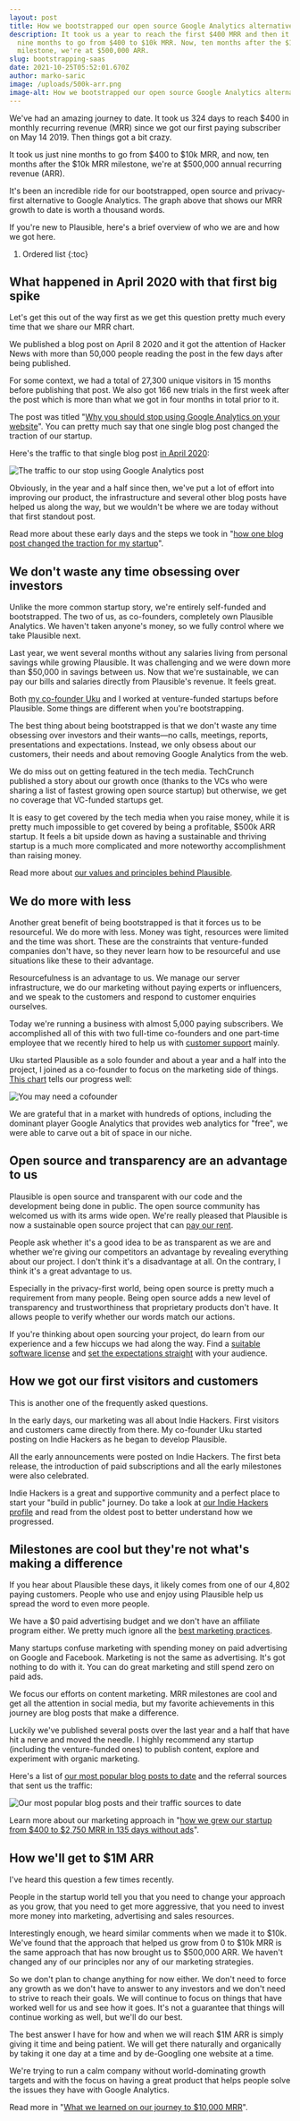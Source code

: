 ```yaml
---
layout: post
title: How we bootstrapped our open source Google Analytics alternative to $500k ARR
description: It took us a year to reach the first $400 MRR and then it took us
  nine months to go from $400 to $10k MRR. Now, ten months after the $10k
  milestone, we're at $500,000 ARR.
slug: bootstrapping-saas
date: 2021-10-25T05:52:01.670Z
author: marko-saric
image: /uploads/500k-arr.png
image-alt: How we bootstrapped our open source Google Analytics alternative to $500k ARR
---
```

We've had an amazing journey to date. It took us 324 days to reach $400 in monthly recurring revenue (MRR) since we got our first paying subscriber on May 14 2019. Then things got a bit crazy. 

It took us just nine months to go from $400 to $10k MRR, and now, ten months after the $10k MRR milestone, we're at $500,000 annual recurring revenue (ARR).

It's been an incredible ride for our bootstrapped, open source and privacy-first alternative to Google Analytics. The graph above that shows our MRR growth to date is worth a thousand words.

If you're new to Plausible, here's a brief overview of who we are and how we got here.

1. Ordered list
{:toc}

## What happened in April 2020 with that first big spike

Let's get this out of the way first as we get this question pretty much every time that we share our MRR chart.

We published a blog post on April 8 2020 and it got the attention of Hacker News with more than 50,000 people reading the post in the few days after being published. 

For some context, we had a total of 27,300 unique visitors in 15 months before publishing that post. We also got 166 new trials in the first week after the post which is more than what we got in four months in total prior to it.

The post was titled "[Why you should stop using Google Analytics on your website](https://plausible.io/blog/remove-google-analytics)". You can pretty much say that one single blog post changed the traction of our startup. 

Here's the traffic to that single blog post [in April 2020](https://plausible.io/plausible.io?page=%2Fblog%2Fremove-google-analytics&period=month&date=2020-04-25):

![The traffic to our stop using Google Analytics post](/uploads/one-post-traction.png)

Obviously, in the year and a half since then, we've put a lot of effort into improving our product, the infrastructure and several other blog posts have helped us along the way, but we wouldn't be where we are today without that first standout post.

Read more about these early days and the steps we took in "[how one blog post changed the traction for my startup](https://plausible.io/blog/blog-post-changed-my-startup)".

## We don't waste any time obsessing over investors

Unlike the more common startup story, we're entirely self-funded and bootstrapped. The two of us, as co-founders, completely own Plausible Analytics. We haven't taken anyone's money, so we fully control where we take Plausible next.

Last year, we went several months without any salaries living from personal savings while growing Plausible. It was challenging and we were down more than $50,000 in savings between us. Now that we're sustainable, we can pay our bills and salaries directly from Plausible's revenue. It feels great.

Both [my co-founder Uku](https://twitter.com/ukutaht) and I worked at venture-funded startups before Plausible. Some things are different when you're bootstrapping.

The best thing about being bootstrapped is that we don't waste any time obsessing over investors and their wants—no calls, meetings, reports, presentations and expectations. Instead, we only obsess about our customers, their needs and about removing Google Analytics from the web.

We do miss out on getting featured in the tech media. TechCrunch published a story about our growth once (thanks to the VCs who were sharing a list of fastest growing open source startup) but otherwise, we get no coverage that VC-funded startups get. 

It is easy to get covered by the tech media when you raise money, while it is pretty much impossible to get covered by being a profitable, $500k ARR startup. It feels a bit upside down as having a sustainable and thriving startup is a much more complicated and more noteworthy accomplishment than raising money. 

Read more about [our values and principles behind Plausible](https://plausible.io/about). 

## We do more with less

Another great benefit of being bootstrapped is that it forces us to be resourceful. We do more with less. Money was tight, resources were limited and the time was short. These are the constraints that venture-funded companies don't have, so they never learn how to be resourceful and use situations like these to their advantage.

Resourcefulness is an advantage to us. We manage our server infrastructure, we do our marketing without paying experts or influencers, and we speak to the customers and respond to customer enquiries ourselves.

Today we're running a business with almost 5,000 paying subscribers. We accomplished all of this with two full-time co-founders and one part-time employee that we recently hired to help us with [customer support](https://plausible.io/blog/scaling-customer-support) mainly.

Uku started Plausible as a solo founder and about a year and a half into the project, I joined as a co-founder to focus on the marketing side of things. [This chart](https://microfounder.com/blog/cofounder-in-marketing) tells our progress well:

![You may need a cofounder](/uploads/marketing-cofounder.png)

We are grateful that in a market with hundreds of options, including the dominant player Google Analytics that provides web analytics for "free", we were able to carve out a bit of space in our niche.

## Open source and transparency are an advantage to us

Plausible is open source and transparent with our code and the development being done in public. The open source community has welcomed us with its arms wide open. We're really pleased that Plausible is now a sustainable open source project that can [pay our rent](https://plausible.io/blog/open-source-funding).

People ask whether it's a good idea to be as transparent as we are and whether we're giving our competitors an advantage by revealing everything about our project. I don't think it's a disadvantage at all. On the contrary, I think it's a great advantage to us.

Especially in the privacy-first world, being open source is pretty much a requirement from many people. Being open source adds a new level of transparency and trustworthiness that proprietary products don't have. It allows people to verify whether our words match our actions.

If you're thinking about open sourcing your project, do learn from our experience and a few hiccups we had along the way. Find a [suitable software license](https://plausible.io/blog/open-source-licenses) and [set the expectations straight](https://plausible.io/blog/building-open-source) with your audience.

## How we got our first visitors and customers

This is another one of the frequently asked questions.

In the early days, our marketing was all about Indie Hackers. First visitors and customers came directly from there. My co-founder Uku started posting on Indie Hackers as he began to develop Plausible.

All the early announcements were posted on Indie Hackers. The first beta release, the introduction of paid subscriptions and all the early milestones were also celebrated. 

Indie Hackers is a great and supportive community and a perfect place to start your "build in public" journey. Do take a look at [our Indie Hackers profile](https://www.indiehackers.com/product/plausible-insights) and read from the oldest post to better understand how we progressed.

## Milestones are cool but they're not what's making a difference

If you hear about Plausible these days, it likely comes from one of our 4,802 paying customers. People who use and enjoy using Plausible help us spread the word to even more people.

We have a $0 paid advertising budget and we don't have an affiliate program either. We pretty much ignore all the [best marketing practices](https://plausible.io/blog/best-marketing-practices). 

Many startups confuse marketing with spending money on paid advertising on Google and Facebook. Marketing is not the same as advertising. It's got nothing to do with it. You can do great marketing and still spend zero on paid ads. 

We focus our efforts on content marketing. MRR milestones are cool and get all the attention in social media, but my favorite achievements in this journey are blog posts that make a difference. 

Luckily we've published several posts over the last year and a half that have hit a nerve and moved the needle. I highly recommend any startup (including the venture-funded ones) to publish content, explore and experiment with organic marketing. 

Here's a list of [our most popular blog posts to date](https://plausible.io/plausible.io?page=%2Fblog**&period=custom&from=2020-04-01&to=2021-10-20) and the referral sources that sent us the traffic:

![Our most popular blog posts and their traffic sources to date](/uploads/top-blog-posts-to-date.png)

Learn more about our marketing approach in "[how we grew our startup from $400 to $2,750 MRR in 135 days without ads](https://plausible.io/blog/startup-marketing)".

## How we'll get to $1M ARR

I've heard this question a few times recently.

People in the startup world tell you that you need to change your approach as you grow, that you need to get more aggressive, that you need to invest more money into marketing, advertising and sales resources.

Interestingly enough, we heard similar comments when we made it to $10k. We've found that the approach that helped us grow from 0 to $10k MRR is the same approach that has now brought us to $500,000 ARR. We haven't changed any of our principles nor any of our marketing strategies.

So we don't plan to change anything for now either. We don't need to force any growth as we don't have to answer to any investors and we don't need to strive to reach their goals. We will continue to focus on things that have worked well for us and see how it goes. It's not a guarantee that things will continue working as well, but we'll do our best.

The best answer I have for how and when we will reach $1M ARR is simply giving it time and being patient. We will get there naturally and organically by taking it one day at a time and by de-Googling one website at a time. 

We're trying to run a calm company without world-dominating growth targets and with the focus on having a great product that helps people solve the issues they have with Google Analytics.

Read more in "[What we learned on our journey to $10,000 MRR](https://plausible.io/blog/growing-saas-mrr)".